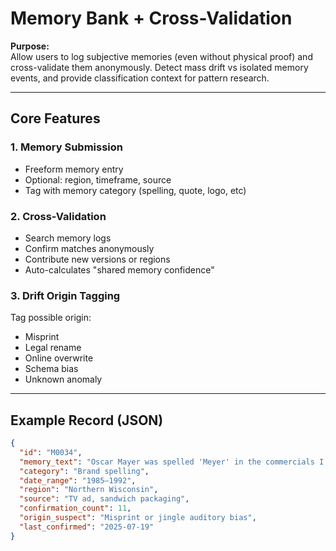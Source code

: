 #  Memory Bank + Cross-Validation

**Purpose:**  
Allow users to log subjective memories (even without physical proof) and cross-validate them anonymously. Detect mass drift vs isolated memory events, and provide classification context for pattern research.

---

##  Core Features

###  1. Memory Submission
- Freeform memory entry
- Optional: region, timeframe, source
- Tag with memory category (spelling, quote, logo, etc)

###  2. Cross-Validation
- Search memory logs
- Confirm matches anonymously
- Contribute new versions or regions
- Auto-calculates "shared memory confidence"

###  3. Drift Origin Tagging
Tag possible origin:
-  Misprint
-  Legal rename
-  Online overwrite
-  Schema bias
-  Unknown anomaly

---

## Example Record (JSON)

```json
{
  "id": "M0034",
  "memory_text": "Oscar Mayer was spelled 'Meyer' in the commercials I saw.",
  "category": "Brand spelling",
  "date_range": "1985–1992",
  "region": "Northern Wisconsin",
  "source": "TV ad, sandwich packaging",
  "confirmation_count": 11,
  "origin_suspect": "Misprint or jingle auditory bias",
  "last_confirmed": "2025-07-19"
}
